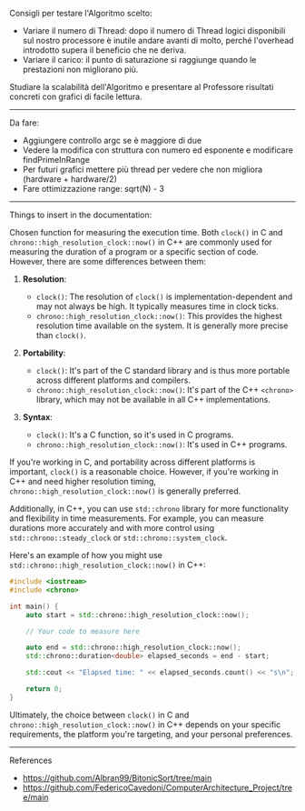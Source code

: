 Consigli per testare l'Algoritmo scelto:

- Variare il numero di Thread: dopo il numero di Thread logici disponibili sul nostro processore è inutile andare avanti di molto, perché l'overhead introdotto supera il beneficio che ne deriva.
- Variare il carico: il punto di saturazione si raggiunge quando le prestazioni non migliorano più.

Studiare la scalabilità dell'Algoritmo e presentare al Professore risultati concreti con grafici di facile lettura.

---

Da fare:

- Aggiungere controllo argc se è maggiore di due
- Vedere la modifica con struttura con numero ed esponente e modificare findPrimeInRange
- Per futuri grafici mettere più thread per vedere che non migliora (hardware + hardware/2)
- Fare ottimizzazione range: sqrt(N) - 3

--- 

Things to insert in the documentation:

Chosen function for measuring the execution time. Both `clock()` in C and `chrono::high_resolution_clock::now()` in C++ are commonly used for measuring the duration of a program or a specific section of code. However, there are some differences between them:

1. **Resolution**:
   - `clock()`: The resolution of `clock()` is implementation-dependent and may not always be high. It typically measures time in clock ticks.
   - `chrono::high_resolution_clock::now()`: This provides the highest resolution time available on the system. It is generally more precise than `clock()`.

2. **Portability**:
   - `clock()`: It's part of the C standard library and is thus more portable across different platforms and compilers.
   - `chrono::high_resolution_clock::now()`: It's part of the C++ `<chrono>` library, which may not be available in all C++ implementations.

3. **Syntax**:
   - `clock()`: It's a C function, so it's used in C programs.
   - `chrono::high_resolution_clock::now()`: It's used in C++ programs.

If you're working in C, and portability across different platforms is important, `clock()` is a reasonable choice. However, if you're working in C++ and need higher resolution timing, `chrono::high_resolution_clock::now()` is generally preferred.

Additionally, in C++, you can use `std::chrono` library for more functionality and flexibility in time measurements. For example, you can measure durations more accurately and with more control using `std::chrono::steady_clock` or `std::chrono::system_clock`.

Here's an example of how you might use `std::chrono::high_resolution_clock::now()` in C++:

```cpp
#include <iostream>
#include <chrono>

int main() {
    auto start = std::chrono::high_resolution_clock::now();

    // Your code to measure here

    auto end = std::chrono::high_resolution_clock::now();
    std::chrono::duration<double> elapsed_seconds = end - start;

    std::cout << "Elapsed time: " << elapsed_seconds.count() << "s\n";

    return 0;
}
```

Ultimately, the choice between `clock()` in C and `chrono::high_resolution_clock::now()` in C++ depends on your specific requirements, the platform you're targeting, and your personal preferences.


---

References

- https://github.com/Albran99/BitonicSort/tree/main
- https://github.com/FedericoCavedoni/ComputerArchitecture_Project/tree/main